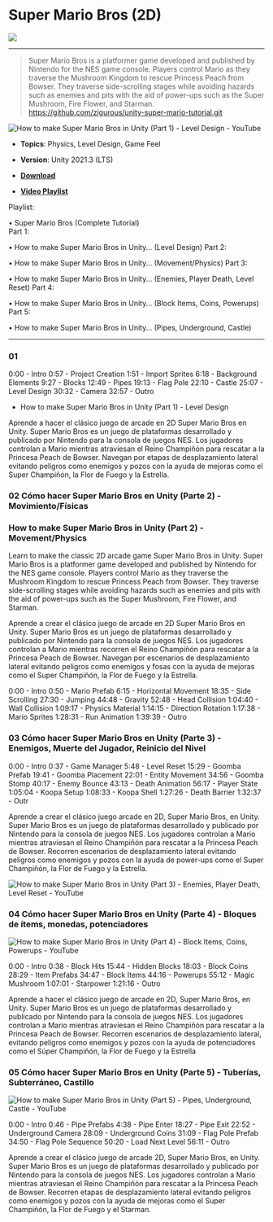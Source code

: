 

# Super Mario Bros (2D)

![](https://github.com/zigurous/unity-super-mario-tutorial/raw/main/References/1-1%20Grid.png)


-----



> Super Mario Bros is a platformer game developed and published by Nintendo for the NES game console. Players control Mario as they traverse the Mushroom Kingdom to rescue Princess Peach from Bowser. They traverse side-scrolling stages while avoiding hazards such as enemies and pits with the aid of power-ups such as the Super Mushroom, Fire Flower, and Starman.
https://github.com/zigurous/unity-super-mario-tutorial.git



![How to make Super Mario Bros in Unity (Part 1) - Level Design - YouTube](https://i.ytimg.com/vi/GCkq6XqyJZg/maxresdefault.jpg)



-   **Topics**: Physics, Level Design, Game Feel
-   **Version**: Unity 2021.3 (LTS)
-   [**Download**](https://github.com/zigurous/unity-super-mario-tutorial/archive/refs/heads/main.zip)

-   [**Video Playlist**](https://youtube.com/playlist?list=PLqlFiJjSZ2x1mrMpSQgYdRm8PyWRTg6He)

Playlist:   

 • Super Mario Bros (Complete Tutorial)  
Part 1:   

 • How to make Super Mario Bros in Unity...   (Level Design)
Part 2:   

 • How to make Super Mario Bros in Unity...   (Movement/Physics)
Part 3:   

 • How to make Super Mario Bros in Unity...   (Enemies, Player Death, Level Reset)
Part 4:   

 • How to make Super Mario Bros in Unity...   (Block Items, Coins, Powerups)
Part 5:   

 • How to make Super Mario Bros in Unity...   (Pipes, Underground, Castle)

-------

###  01 

 0:00 - Intro
0:57 - Project Creation
1:51 - Import Sprites
6:18 - Background Elements
9:27 - Blocks
12:49 - Pipes
19:13 - Flag Pole
22:10 - Castle
25:07 - Level Design
30:32 - Camera
32:57 - Outro



-  How to make Super Mario Bros in Unity (Part 1) - Level Design


Aprende a hacer el clásico juego de arcade en 2D Super Mario Bros en Unity. Super Mario Bros es un juego de plataformas desarrollado y publicado por Nintendo para la consola de juegos NES. Los jugadores controlan a Mario mientras atraviesan el Reino Champiñón para rescatar a la Princesa Peach de Bowser. Navegan por etapas de desplazamiento lateral evitando peligros como enemigos y pozos con la ayuda de mejoras como el Super Champiñón, la Flor de Fuego y la Estrella.


### 02 Cómo hacer Super Mario Bros en Unity (Parte 2) - Movimiento/Físicas





###  How to make Super Mario Bros in Unity (Part 2) - Movement/Physics




Learn to make the classic 2D arcade game Super Mario Bros in Unity. Super Mario Bros is a platformer game developed and published by Nintendo for the NES game console. Players control Mario as they traverse the Mushroom Kingdom to rescue Princess Peach from Bowser. They traverse side-scrolling stages while avoiding hazards such as enemies and pits with the aid of power-ups such as the Super Mushroom, Fire Flower, and Starman.

Aprende a crear el clásico juego de arcade en 2D Super Mario Bros en Unity. Super Mario Bros es un juego de plataformas desarrollado y publicado por Nintendo para la consola de juegos NES. Los jugadores controlan a Mario mientras recorren el Reino Champiñón para rescatar a la Princesa Peach de Bowser. Navegan por escenarios de desplazamiento lateral evitando peligros como enemigos y fosas con la ayuda de mejoras como el Super Champiñón, la Flor de Fuego y la Estrella.



0:00 - Intro
0:50 - Mario Prefab
6:15 - Horizontal Movement
18:35 - Side Scrolling
27:30 - Jumping
44:48 - Gravity
52:48 - Head Collision
1:04:40 - Wall Collision
1:09:17 - Physics Material
1:14:15 - Direction Rotation
1:17:38 - Mario Sprites
1:28:31 - Run Animation
1:39:39 - Outro



### 03 Cómo hacer Super Mario Bros en Unity (Parte 3) - Enemigos, Muerte del Jugador, Reinicio del Nivel

0:00 - Intro
0:37 - Game Manager
5:48 - Level Reset
15:29 - Goomba Prefab
19:41 - Goomba Placement
22:01 - Entity Movement
34:56 - Goomba Stomp
40:17 - Enemy Bounce
43:13 - Death Animation
56:17 - Player State
1:05:04 - Koopa Setup
1:08:33 - Koopa Shell
1:27:26 - Death Barrier
1:32:37 - Outr

Aprende a crear el clásico juego arcade en 2D, Super Mario Bros, en Unity. Super Mario Bros es un juego de plataformas desarrollado y publicado por Nintendo para la consola de juegos NES. Los jugadores controlan a Mario mientras atraviesan el Reino Champiñón para rescatar a la Princesa Peach de Bowser. Recorren escenarios de desplazamiento lateral evitando peligros como enemigos y pozos con la ayuda de power-ups como el Super Champiñón, la Flor de Fuego y la Estrella.





![How to make Super Mario Bros in Unity (Part 3) - Enemies, Player Death, Level  Reset - YouTube](https://i.ytimg.com/vi/a9J6UXhe2zM/hq720.jpg?sqp=-oaymwEhCK4FEIIDSFryq4qpAxMIARUAAAAAGAElAADIQj0AgKJD&rs=AOn4CLCdcAyFfMlv9C0NWMktqTkS8e3G4g)




### 04 Cómo hacer Super Mario Bros en Unity (Parte 4) - Bloques de ítems, monedas, potenciadores

![How to make Super Mario Bros in Unity (Part 4) - Block Items, Coins,  Powerups - YouTube](https://i.ytimg.com/vi/a9J6UXhe2zM/maxresdefault.jpg)


0:00 - Intro
0:38 - Block Hits
15:44 - Hidden Blocks
18:03 - Block Coins
28:29 - Item Prefabs
34:47 - Block Items
44:16 - Powerups
55:12 - Magic Mushroom
1:07:01 - Starpower
1:21:16 - Outro



Aprende a hacer el clásico juego de arcade en 2D, Super Mario Bros, en Unity. Super Mario Bros es un juego de plataformas desarrollado y publicado por Nintendo para la consola de juegos NES. Los jugadores controlan a Mario mientras atraviesan el Reino Champiñón para rescatar a la Princesa Peach de Bowser. Recorren escenarios de desplazamiento lateral, evitando peligros como enemigos y pozos con la ayuda de potenciadores como el Súper Champiñón, la Flor de Fuego y la Estrella

### 05  Cómo hacer Super Mario Bros en Unity (Parte 5) - Tuberías, Subterráneo, Castillo

![How to make Super Mario Bros in Unity (Part 5) - Pipes, Underground, Castle  - YouTube](https://i.ytimg.com/vi/krNg_FZKG2A/maxresdefault.jpg)

0:00 - Intro
0:46 - Pipe Prefabs
4:38 - Pipe Enter
18:27 - Pipe Exit
22:52 - Underground Camera
28:09 - Underground Coins
31:09 - Flag Pole Prefab
34:50 - Flag Pole Sequence
50:20 - Load Next Level
56:11 - Outro

Aprende a crear el clásico juego de arcade 2D, Super Mario Bros, en Unity. Super Mario Bros es un juego de plataformas desarrollado y publicado por Nintendo para la consola de juegos NES. Los jugadores controlan a Mario mientras atraviesan el Reino Champiñón para rescatar a la Princesa Peach de Bowser. Recorren etapas de desplazamiento lateral evitando peligros como enemigos y pozos con la ayuda de mejoras como el Super Champiñón, la Flor de Fuego y el Starman.



<!--stackedit_data:
eyJoaXN0b3J5IjpbMTc4MjMxNDQxMl19
-->